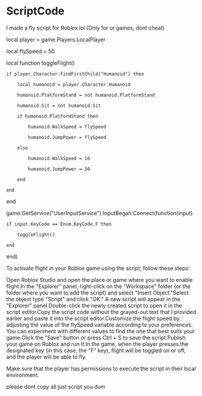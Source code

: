 # ScriptCode
I made a fly script for Roblox lol (Only for ur games, dont cheat)

local player = game.Players.LocalPlayer

local flySpeed = 50

local function toggleFlight()

    if player.Character:FindFirstChild("Humanoid") then

        local humanoid = player.Character.Humanoid

        humanoid.PlatformStand = not humanoid.PlatformStand

        humanoid.Sit = not humanoid.Sit

        if humanoid.PlatformStand then

            humanoid.WalkSpeed = flySpeed

            humanoid.JumpPower = flySpeed

        else

            humanoid.WalkSpeed = 16

            humanoid.JumpPower = 50

        end

    end

end

game:GetService("UserInputService").InputBegan:Connect(function(input)

    if input.KeyCode == Enum.KeyCode.F then

        toggleFlight()

    end

end)


To activate flight in your Roblox game using the script, follow these steps:

Open Roblox Studio and open the place or game where you want to enable flight.In the "Explorer" panel, right-click on the "Workspace" folder (or the folder where you want to add the script) and select "Insert Object."Select the object type "Script" and click "OK." A new script will appear in the "Explorer" panel.Double-click the newly created script to open it in the script editor.Copy the script code without the grayed-out text that I provided earlier and paste it into the script editor.Customize the flight speed by adjusting the value of the flySpeed variable according to your preferences. You can experiment with different values to find the one that best suits your game.Click the "Save" button or press Ctrl + S to save the script.Publish your game on Roblox and run it.In the game, when the player presses the designated key (in this case, the "F" key), flight will be toggled on or off, and the player will be able to fly.

Make sure that the player has permissions to execute the script in their local environment.


please dont copy all just script you dum
